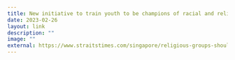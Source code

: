 ```yaml
---
title: New initiative to train youth to be champions of racial and religious harmony
date: 2023-02-26
layout: link
description: ""
image: ""
external: https://www.straitstimes.com/singapore/religious-groups-should-celebrate-differences-to-maintain-harmony-in-singapore-president-halimah
---
```

